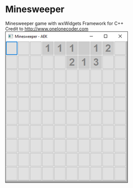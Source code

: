 # Minesweeper
Minesweeper game with wxWidgets Framework for C++ <br>
Credit to http://www.onelonecoder.com <br>
![Screenshot](https://github.com/AliEmreKeskin/Minesweeper/blob/master/screenshots/Capture.PNG)
